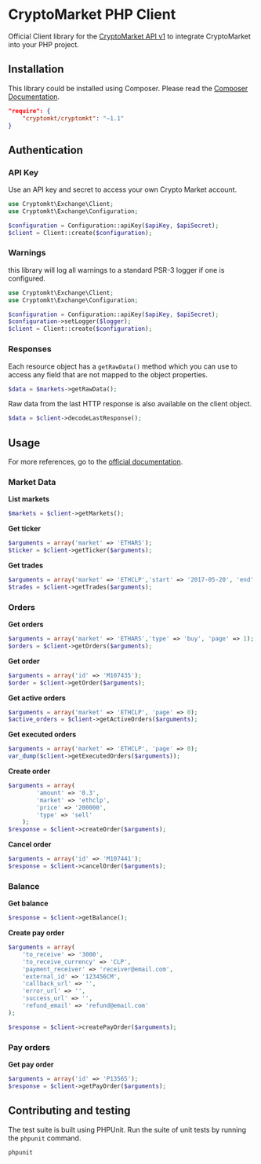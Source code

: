 # CryptoMarket PHP Client

Official Client library for the [CryptoMarket API v1][1] to integrate CryptoMarket into your
PHP project.

## Installation

This library could be installed using Composer. Please read the [Composer Documentation](https://getcomposer.org/doc/01-basic-usage.md).

```json
"require": {
    "cryptomkt/cryptomkt": "~1.1"
}
```

## Authentication

### API Key

Use an API key and secret to access your own Crypto Market account.

```php
use Cryptomkt\Exchange\Client;
use Cryptomkt\Exchange\Configuration;

$configuration = Configuration::apiKey($apiKey, $apiSecret);
$client = Client::create($configuration);
```

### Warnings

this library will log all warnings to a
standard PSR-3 logger if one is configured.

```php
use Cryptomkt\Exchange\Client;
use Cryptomkt\Exchange\Configuration;

$configuration = Configuration::apiKey($apiKey, $apiSecret);
$configuration->setLogger($logger);
$client = Client::create($configuration);
```

### Responses

Each resource object has a `getRawData()` method which you can use to access any field that
are not mapped to the object properties.

```php
$data = $markets->getRawData();
```

Raw data from the last HTTP response is also available on the client object.

```php
$data = $client->decodeLastResponse();
```

## Usage

For more references, go to the [official documentation](https://developers.cryptomkt.com/).

### Market Data

**List markets**

```php
$markets = $client->getMarkets();
```

**Get ticker**

```php
$arguments = array('market' => 'ETHARS');
$ticker = $client->getTicker($arguments); 
```

**Get trades**

```php
$arguments = array('market' => 'ETHCLP','start' => '2017-05-20', 'end' => '2017-05-30', 'page' => 1);
$trades = $client->getTrades($arguments);
```

### Orders

**Get orders**

```php
$arguments = array('market' => 'ETHARS','type' => 'buy', 'page' => 1);
$orders = $client->getOrders($arguments); 
```

**Get order**

```php
$arguments = array('id' => 'M107435');
$order = $client->getOrder($arguments);  
```

**Get active orders**

```php
$arguments = array('market' => 'ETHCLP', 'page' => 0);
$active_orders = $client->getActiveOrders($arguments); 
```

**Get executed orders**

```php
$arguments = array('market' => 'ETHCLP', 'page' => 0);
var_dump($client->getExecutedOrders($arguments)); 
```

**Create order**

```php
$arguments = array(
        'amount' => '0.3',
        'market' => 'ethclp',
        'price' => '200000',
        'type' => 'sell'
    );
$response = $client->createOrder($arguments); 
```

**Cancel order**

```php
$arguments = array('id' => 'M107441');
$response = $client->cancelOrder($arguments); 
```

### Balance

**Get balance**

```php
$response = $client->getBalance(); 
```

**Create pay order**

```php
$arguments = array(
    'to_receive' => '3000',
    'to_receive_currency' => 'CLP',
    'payment_receiver' => 'receiver@email.com',
    'external_id' => '123456CM',
    'callback_url' => '',
    'error_url' => '',
    'success_url' => '',
    'refund_email' => 'refund@email.com'
);

$response = $client->createPayOrder($arguments);  
```

### Pay orders

**Get pay order**

```php
$arguments = array('id' => 'P13565');
$response = $client->getPayOrder($arguments);  
```

## Contributing and testing

The test suite is built using PHPUnit. Run the suite of unit tests by running
the `phpunit` command.

```
phpunit
```

[1]: https://developers.cryptomkt.com
[2]: https://packagist.org/packages/cryptomkt/cryptomkt